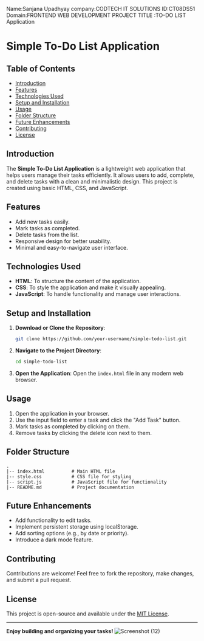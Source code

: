 Name:Sanjana Upadhyay
company:CODTECH IT SOLUTIONS 
ID:CT08DS51
Domain:FRONTEND WEB DEVELOPMENT
PROJECT TITLE :TO-DO LIST Application
# Simple To-Do List Application

## Table of Contents
- [Introduction](#introduction)
- [Features](#features)
- [Technologies Used](#technologies-used)
- [Setup and Installation](#setup-and-installation)
- [Usage](#usage)
- [Folder Structure](#folder-structure)
- [Future Enhancements](#future-enhancements)
- [Contributing](#contributing)
- [License](#license)

## Introduction
The **Simple To-Do List Application** is a lightweight web application that helps users manage their tasks efficiently. It allows users to add, complete, and delete tasks with a clean and minimalistic design. This project is created using basic HTML, CSS, and JavaScript.

## Features
- Add new tasks easily.
- Mark tasks as completed.
- Delete tasks from the list.
- Responsive design for better usability.
- Minimal and easy-to-navigate user interface.

## Technologies Used
- **HTML**: To structure the content of the application.
- **CSS**: To style the application and make it visually appealing.
- **JavaScript**: To handle functionality and manage user interactions.

## Setup and Installation
1. **Download or Clone the Repository**:
   ```bash
   git clone https://github.com/your-username/simple-todo-list.git
   ```

2. **Navigate to the Project Directory**:
   ```bash
   cd simple-todo-list
   ```

3. **Open the Application**:
   Open the `index.html` file in any modern web browser.

## Usage
1. Open the application in your browser.
2. Use the input field to enter a task and click the "Add Task" button.
3. Mark tasks as completed by clicking on them.
4. Remove tasks by clicking the delete icon next to them.

## Folder Structure
```
.
|-- index.html          # Main HTML file
|-- style.css           # CSS file for styling
|-- script.js           # JavaScript file for functionality
|-- README.md           # Project documentation
```

## Future Enhancements
- Add functionality to edit tasks.
- Implement persistent storage using localStorage.
- Add sorting options (e.g., by date or priority).
- Introduce a dark mode feature.

## Contributing
Contributions are welcome! Feel free to fork the repository, make changes, and submit a pull request.

## License
This project is open-source and available under the [MIT License](https://opensource.org/licenses/MIT).

---

**Enjoy building and organizing your tasks!**
![Screenshot (12)](https://github.com/user-attachments/assets/fe976e38-2245-4d45-9216-4d4112cb2da3)


